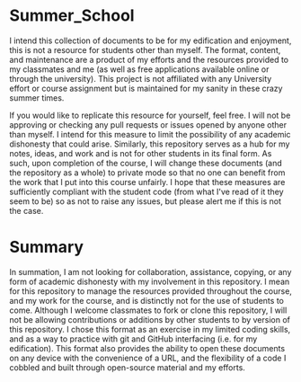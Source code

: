 # Summer_School
I intend this collection of documents to be for my edification and enjoyment, this is not a resource for students other than myself. The format, content, and maintenance are a product of my efforts and the resources provided to my classmates and me (as well as free applications available online or through the university). This project is not affiliated with any University effort or course assignment but is maintained for my sanity in these crazy summer times.

If you would like to replicate this resource for yourself, feel free. I will not be approving or checking any pull requests or issues opened by anyone other than myself. I intend for this measure to limit the possibility of any academic dishonesty that could arise. Similarly, this repository serves as a hub for my notes, ideas, and work and is not for other students in its final form. As such, upon completion of the course, I will change these documents (and the repository as a whole) to private mode so that no one can benefit from the work that I put into this course unfairly. I hope that these measures are sufficiently compliant with the student code (from what I've read of it they seem to be) so as not to raise any issues, but please alert me if this is not the case. 

# Summary
In summation, I am not looking for collaboration, assistance, copying, or any form of academic dishonesty with my involvement in this repository. I mean for this repository to manage the resources provided throughout the course, and my work for the course, and is distinctly not for the use of students to come. Although I welcome classmates to fork or clone this repository, I will not be allowing contributions or additions by other students to by version of this repository. I chose this format as an exercise in my limited coding skills, and as a way to practice with git and GitHub interfacing (i.e. for my edification). This format also provides the ability to open these documents on any device with the convenience of a URL, and the flexibility of a code I cobbled and built through open-source material and my efforts.
